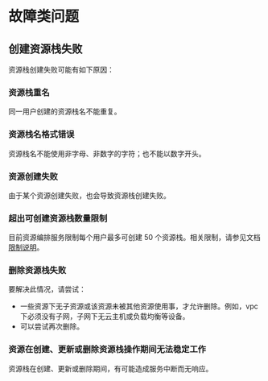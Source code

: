 # 故障类问题

## 创建资源栈失败

资源栈创建失败可能有如下原因：

### **资源栈重名**
同一用户创建的资源栈名不能重复。

### **资源栈名格式错误**
资源栈名不能使用非字母、非数字的字符；也不能以数字开头。

### **资源创建失败**
由于某个资源创建失败，也会导致资源栈创建失败。

### **超出可创建资源栈数量限制**
目前资源编排服务限制每个用户最多可创建 50 个资源栈。相关限制，请参见文档 [限制说明](https://github.com/jdcloudcom/cn/blob/jdro/documentation/Management/Resource-Orchestration/Introduction/Restrictions.md)。


### **删除资源栈失败**
要解决此情况，请尝试：

* 一些资源下无子资源或该资源未被其他资源使用事，才允许删除。例如，vpc下必须没有子网，子网下无云主机或负载均衡等设备。
* 可以尝试再次删除。


### **资源在创建、更新或删除资源栈操作期间无法稳定工作**
资源栈在创建、更新或删除期间，有可能造成服务中断而无响应。


